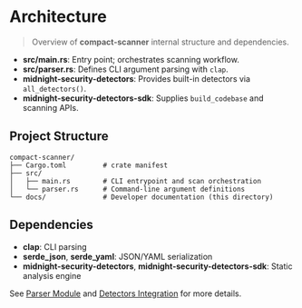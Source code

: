 <!-- docs/architecture.md -->

# Architecture

> Overview of **compact-scanner** internal structure and dependencies.

- **src/main.rs**: Entry point; orchestrates scanning workflow.
- **src/parser.rs**: Defines CLI argument parsing with `clap`.
- **midnight-security-detectors**: Provides built-in detectors via `all_detectors()`.
- **midnight-security-detectors-sdk**: Supplies `build_codebase` and scanning APIs.

## Project Structure
```text
compact-scanner/
├── Cargo.toml         # crate manifest
├── src/
│   ├── main.rs        # CLI entrypoint and scan orchestration
│   └── parser.rs      # Command-line argument definitions
└── docs/              # Developer documentation (this directory)
```

## Dependencies
- **clap**: CLI parsing
- **serde_json**, **serde_yaml**: JSON/YAML serialization
- **midnight-security-detectors**, **midnight-security-detectors-sdk**: Static analysis engine

See [Parser Module](parser_module.md) and [Detectors Integration](detectors_integration.md) for more details.